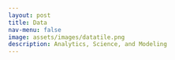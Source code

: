 ```yaml
---
layout: post
title: Data
nav-menu: false
image: assets/images/datatile.png
description: Analytics, Science, and Modeling
---
```


